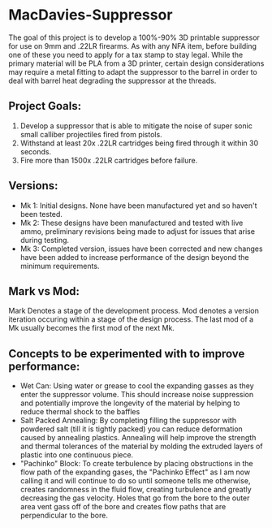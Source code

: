 # MacDavies-Suppressor

  The goal of this project is to develop a 100%-90% 3D printable suppressor for use on 9mm and .22LR firearms. As with any NFA item, before building one of these you need to apply for a tax stamp to stay legal. While the primary material will be PLA from a 3D printer, certain design considerations may require a metal fitting to adapt the suppressor to the barrel in order to deal with barrel heat degrading the suppressor at the threads.

##  Project Goals:
1. Develop a suppressor that is able to mitigate the noise of super sonic small calliber projectiles fired from pistols.
3. Withstand at least 20x .22LR cartridges being fired through it within 30 seconds.
4. Fire more than 1500x .22LR cartridges before failure.

##  Versions:
- Mk 1: Initial designs. None have been manufactured yet and so haven't been tested.
- Mk 2: These designs have been manufactured and tested with live ammo, preliminary revisions being made to adjust for issues that arise during testing.
- Mk 3: Completed version, issues have been corrected and new changes have been added to increase performance of the design beyond the minimum requirements.

##  Mark vs Mod:
Mark Denotes a stage of the development process. Mod denotes a version iteration occuring within a stage of the design process. The last mod of a Mk usually becomes the first mod of the next Mk.

##  Concepts to be experimented with to improve performance:
- Wet Can: Using water or grease to cool the expanding gasses as they enter the suppressor volume. This should increase noise suppression and potentially improve the longevity of the material by helping to reduce thermal shock to the baffles
- Salt Packed Annealing: By completing filling the suppressor with powdered salt (till it is tightly packed) you can reduce deformation caused by annealing plastics. Annealing will help improve the strength and thermal tolerances of the material by molding the extruded layers of plastic into one continuous piece.
- "Pachinko" Block: To create terbulence by placing obstructions in the flow path of the expanding gases, the "Pachinko Effect" as I am now calling it and will continue to do so until someone tells me otherwise, creates randomness in the fluid flow, creating turbulence and greatly decreasing the gas velocity. Holes that go from the bore to the outer area vent gass off of the bore and creates flow paths that are perpendicular to the bore.
